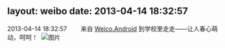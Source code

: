 layout: weibo
date: 2013-04-14 18:32:57
---
2013-04-14 18:32:57  &nbsp;&nbsp;&nbsp;&nbsp;&nbsp;&nbsp; 来自 <a href="http://app.weibo.com/t/feed/l4RWD" rel="nofollow">Weico.Android</a>
到学校里走走——让人春心萌动，呵呵！ ​​​
![图片](https://ww4.sinaimg.cn/large/6d2a6003jw1e3pboogt5qj.jpg)
